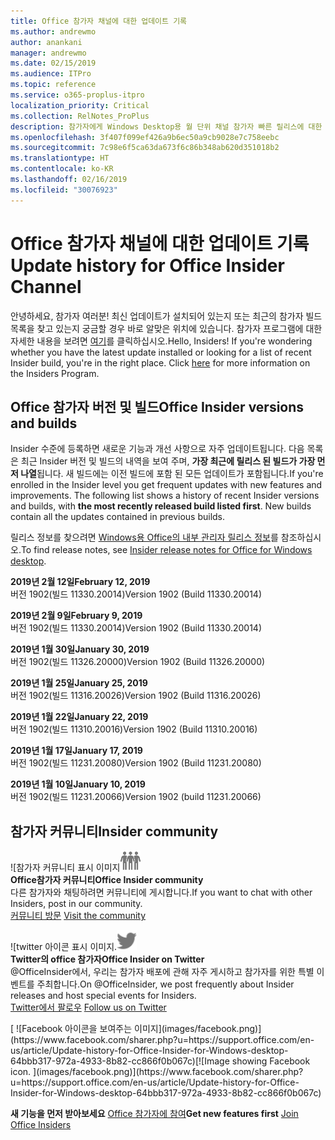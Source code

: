 ```yaml
---
title: Office 참가자 채널에 대한 업데이트 기록
ms.author: andrewmo
author: anankani
manager: andrewmo
ms.date: 02/15/2019
ms.audience: ITPro
ms.topic: reference
ms.service: o365-proplus-itpro
localization_priority: Critical
ms.collection: RelNotes_ProPlus
description: 참가자에게 Windows Desktop용 월 단위 채널 참가자 빠른 릴리스에 대한 업데이트 내역을 제공합니다.
ms.openlocfilehash: 3f407f099ef426a9b6ec50a9cb9028e7c758eebc
ms.sourcegitcommit: 7c98e6f5ca63da673f6c86b348ab620d351018b2
ms.translationtype: HT
ms.contentlocale: ko-KR
ms.lasthandoff: 02/16/2019
ms.locfileid: "30076923"
---
```

# <a name="update-history-for-office-insider-channel"></a><span data-ttu-id="43e2d-103">Office 참가자 채널에 대한 업데이트 기록</span><span class="sxs-lookup"><span data-stu-id="43e2d-103">Update history for Office Insider Channel</span></span>

<span data-ttu-id="43e2d-p101">안녕하세요, 참가자 여러분! 최신 업데이트가 설치되어 있는지 또는 최근의 참가자 빌드 목록을 찾고 있는지 궁금할 경우 바로 알맞은 위치에 있습니다. 참가자 프로그램에 대한 자세한 내용을 보려면 [여기](https://insider.office.com/)를 클릭하십시오.</span><span class="sxs-lookup"><span data-stu-id="43e2d-p101">Hello, Insiders! If you're wondering whether you have the latest update installed or looking for a list of recent Insider build, you're in the right place. Click [here](https://insider.office.com/) for more information on the Insiders Program.</span></span>

## <a name="office-insider-versions-and-builds"></a><span data-ttu-id="43e2d-107">Office 참가자 버전 및 빌드</span><span class="sxs-lookup"><span data-stu-id="43e2d-107">Office Insider versions and builds</span></span>

<span data-ttu-id="43e2d-p102">Insider 수준에 등록하면 새로운 기능과 개선 사항으로 자주 업데이트됩니다. 다음 목록은 최근 Insider 버전 및 빌드의 내역을 보여 주며, **가장 최근에 릴리스 된 빌드가 가장 먼저 나열**됩니다. 새 빌드에는 이전 빌드에 포함 된 모든 업데이트가 포함됩니다.</span><span class="sxs-lookup"><span data-stu-id="43e2d-p102">If you're enrolled in the Insider level you get frequent updates with new features and improvements. The following list shows a history of recent Insider versions and builds, with **the most recently released build listed first**. New builds contain all the updates contained in previous builds.</span></span> 

<span data-ttu-id="43e2d-111">릴리스 정보를 찾으려면 [Windows용 Office의 내부 관리자 릴리스 정보](https://support.office.com/ko-KR/article/insider-release-notes-for-office-for-windows-desktop-523b3d33-8f46-4c79-b427-fdcf40c0b433)를 참조하십시오.</span><span class="sxs-lookup"><span data-stu-id="43e2d-111">To find release notes, see [Insider release notes for Office for Windows desktop](https://support.office.com/ko-KR/article/insider-release-notes-for-office-for-windows-desktop-523b3d33-8f46-4c79-b427-fdcf40c0b433).</span></span>

<span data-ttu-id="43e2d-112">**2019년 2월 12일**</span><span class="sxs-lookup"><span data-stu-id="43e2d-112">**February 12, 2019**</span></span><br/> <span data-ttu-id="43e2d-113">버전 1902(빌드 11330.20014)</span><span class="sxs-lookup"><span data-stu-id="43e2d-113">Version 1902 (Build 11330.20014)</span></span><br/> 

<span data-ttu-id="43e2d-114">**2019년 2월 9일**</span><span class="sxs-lookup"><span data-stu-id="43e2d-114">**February 9, 2019**</span></span><br/> <span data-ttu-id="43e2d-115">버전 1902(빌드 11330.20014)</span><span class="sxs-lookup"><span data-stu-id="43e2d-115">Version 1902 (Build 11330.20014)</span></span><br/> 

<span data-ttu-id="43e2d-116">**2019년 1월 30일**</span><span class="sxs-lookup"><span data-stu-id="43e2d-116">**January 30, 2019**</span></span><br/> <span data-ttu-id="43e2d-117">버전 1902(빌드 11326.20000)</span><span class="sxs-lookup"><span data-stu-id="43e2d-117">Version 1902 (Build 11326.20000)</span></span><br/> 

<span data-ttu-id="43e2d-118">**2019년 1월 25일**</span><span class="sxs-lookup"><span data-stu-id="43e2d-118">**January 25, 2019**</span></span><br/> <span data-ttu-id="43e2d-119">버전 1902(빌드 11316.20026)</span><span class="sxs-lookup"><span data-stu-id="43e2d-119">Version 1902 (Build 11316.20026)</span></span><br/> 

<span data-ttu-id="43e2d-120">**2019년 1월 22일**</span><span class="sxs-lookup"><span data-stu-id="43e2d-120">**January 22, 2019**</span></span><br/> <span data-ttu-id="43e2d-121">버전 1902(빌드 11310.20016)</span><span class="sxs-lookup"><span data-stu-id="43e2d-121">Version 1902 (Build 11310.20016)</span></span><br/> 

<span data-ttu-id="43e2d-122">**2019년 1월 17일**</span><span class="sxs-lookup"><span data-stu-id="43e2d-122">**January 17, 2019**</span></span><br/> <span data-ttu-id="43e2d-123">버전 1902(빌드 11231.20080)</span><span class="sxs-lookup"><span data-stu-id="43e2d-123">Version 1902 (Build 11231.20080)</span></span><br/>

<span data-ttu-id="43e2d-124">**2019년 1월 10일**</span><span class="sxs-lookup"><span data-stu-id="43e2d-124">**January 10, 2019**</span></span><br/> <span data-ttu-id="43e2d-125">버전 1902(빌드 11231.20066)</span><span class="sxs-lookup"><span data-stu-id="43e2d-125">Version 1902 (build 11231.20066)</span></span><br/> 


## <a name="insider-community"></a><span data-ttu-id="43e2d-126">참가자 커뮤니티</span><span class="sxs-lookup"><span data-stu-id="43e2d-126">Insider community</span></span>

<span data-ttu-id="43e2d-127">![참가자 커뮤니티 표시 이미지</span><span class="sxs-lookup"><span data-stu-id="43e2d-127">![Image showing insider community.</span></span> ](images/insidercommunity.png) <br/>
<span data-ttu-id="43e2d-128">**Office참가자 커뮤니티**</span><span class="sxs-lookup"><span data-stu-id="43e2d-128">**Office Insider community**</span></span><br/> <span data-ttu-id="43e2d-129">다른 참가자와 채팅하려면 커뮤니티에 게시합니다.</span><span class="sxs-lookup"><span data-stu-id="43e2d-129">If you want to chat with other Insiders, post in our community.</span></span><br/><span data-ttu-id="43e2d-130"> 
[커뮤니티 방문](https://go.microsoft.com/fwlink/?linkid=843493)</span><span class="sxs-lookup"><span data-stu-id="43e2d-130"> 
[Visit the community](https://go.microsoft.com/fwlink/?linkid=843493)</span></span><br/> 

<span data-ttu-id="43e2d-131">![twitter 아이콘 표시 이미지.</span><span class="sxs-lookup"><span data-stu-id="43e2d-131">![Image showing twitter icon.</span></span> ](images/twitter.png)<br/>
<span data-ttu-id="43e2d-132">**Twitter의 office 참가자**</span><span class="sxs-lookup"><span data-stu-id="43e2d-132">**Office Insider on Twitter**</span></span><br/> <span data-ttu-id="43e2d-133">@OfficeInsider에서, 우리는 참가자 배포에 관해 자주 게시하고 참가자를 위한 특별 이벤트를 주최합니다.</span><span class="sxs-lookup"><span data-stu-id="43e2d-133">On @OfficeInsider, we post frequently about Insider releases and host special events for Insiders.</span></span><br/><span data-ttu-id="43e2d-134"> 
[Twitter에서 팔로우](https://go.microsoft.com/fwlink/?linkid=717717)</span><span class="sxs-lookup"><span data-stu-id="43e2d-134"> 
[Follow us on Twitter](https://go.microsoft.com/fwlink/?linkid=717717)</span></span><br/> 

<span data-ttu-id="43e2d-135">
  [
  ![Facebook 아이콘을 보여주는 이미지](images/facebook.png)](https://www.facebook.com/sharer.php?u=https://support.office.com/en-us/article/Update-history-for-Office-Insider-for-Windows-desktop-64bbb317-972a-4933-8b82-cc866f0b067c)</span><span class="sxs-lookup"><span data-stu-id="43e2d-135">[![Image showing Facebook icon. ](images/facebook.png)](https://www.facebook.com/sharer.php?u=https://support.office.com/en-us/article/Update-history-for-Office-Insider-for-Windows-desktop-64bbb317-972a-4933-8b82-cc866f0b067c)</span></span>


<span data-ttu-id="43e2d-136">**새 기능을 먼저 받아보세요**
[Office 참가자에 참여](https://insider.office.com/)</span><span class="sxs-lookup"><span data-stu-id="43e2d-136">**Get new features first**
[Join Office Insiders](https://insider.office.com/)</span></span>